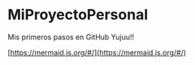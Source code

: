 # MiProyectoPersonal

Mis primeros pasos en GitHub Yujuu!!

[https://mermaid.js.org/#/](https://mermaid.js.org/#/)
